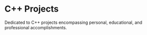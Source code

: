 # C++ Projects

Dedicated to C++ projects encompassing personal, educational, and professional accomplishments.
